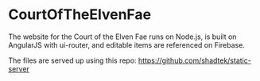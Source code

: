 # CourtOfTheElvenFae

The website for the Court of the Elven Fae runs on Node.js, is built on AngularJS with ui-router, and editable items are referenced on Firebase.

The files are served up using this repo: https://github.com/shadtek/static-server